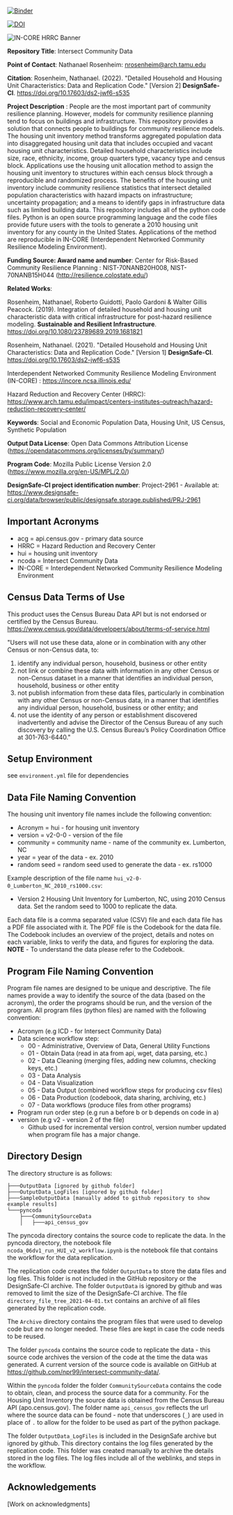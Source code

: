 [![Binder](https://mybinder.org/badge_logo.svg)](https://mybinder.org/v2/gh/npr99/intersect-community-data/HEAD?labpath=ncoda_06dv1_run_HUI_v2_workflow.ipynb)

[![DOI](https://zenodo.org/badge/478737101.svg)](https://zenodo.org/badge/latestdoi/478737101)

![IN-CORE HRRC Banner](https://github.com/npr99/intersect-community-data/blob/main/IN-CORE_HRRC_Banner.png?raw=true)

**Repository Title**: Intersect Community Data

**Point of Contact**: Nathanael Rosenheim: nrosenheim@arch.tamu.edu

**Citation**: Rosenheim, Nathanael. (2022). "Detailed Household and Housing Unit Characteristics: Data and Replication Code." [Version 2] __DesignSafe-CI__. https://doi.org/10.17603/ds2-jwf6-s535

**Project Description** : People are the most important part of community resilience planning. However, models for community resilience planning tend to focus on buildings and infrastructure. This repository provides a solution that connects people to buildings for community resilience models. The housing unit inventory method transforms aggregated population data into disaggregated housing unit data that includes occupied and vacant housing unit characteristics. Detailed household characteristics include size, race, ethnicity, income, group quarters type, vacancy type and census block. Applications use the housing unit allocation method to assign the housing unit inventory to structures within each census block through a reproducible and randomized process. The benefits of the housing unit inventory include community resilience statistics that intersect detailed population characteristics with hazard impacts on infrastructure; uncertainty propagation; and a means to identify gaps in infrastructure data such as limited building data. This repository includes all of the python code files. Python is an open source programming language and the code files provide future users with the tools to generate a 2010 housing unit inventory for any county in the United States. Applications of the method are reproducible in IN-CORE (Interdependent Networked Community Resilience Modeling Environment).

**Funding Source: Award name and number**: Center for Risk-Based Community Resilience Planning : NIST-70NANB20H008, NIST-70NANB15H044 (http://resilience.colostate.edu/)

**Related Works**:

Rosenheim, Nathanael, Roberto Guidotti, Paolo Gardoni & Walter Gillis Peacock. (2019). Integration of detailed household and housing unit characteristic data with critical infrastructure for post-hazard resilience modeling. __Sustainable and Resilient Infrastructure__. https://doi.org/10.1080/23789689.2019.1681821

Rosenheim, Nathanael. (2021). "Detailed Household and Housing Unit Characteristics: Data and Replication Code." [Version 1] __DesignSafe-CI__. https://doi.org/10.17603/ds2-jwf6-s535

Interdependent Networked Community Resilience Modeling Environment (IN-CORE) : https://incore.ncsa.illinois.edu/

Hazard Reduction and Recovery Center (HRRC): https://www.arch.tamu.edu/impact/centers-institutes-outreach/hazard-reduction-recovery-center/

**Keywords**: Social and Economic Population Data, Housing Unit, US Census, Synthetic Population

**Output Data License**: Open Data Commons Attribution License (https://opendatacommons.org/licenses/by/summary/)

**Program Code**: Mozilla Public License Version 2.0 (https://www.mozilla.org/en-US/MPL/2.0/)

**DesignSafe-CI project identification number**: Project-2961 - Available at: https://www.designsafe-ci.org/data/browser/public/designsafe.storage.published/PRJ-2961

## Important Acronyms
- acg = api.census.gov - primary data source
- HRRC = Hazard Reduction and Recovery Center
- hui = housing unit inventory
- ncoda = Intersect Community Data
- IN-CORE = Interdependent Networked Community Resilience Modeling Environment

## Census Data Terms of Use
This product uses the Census Bureau Data API but is not endorsed or certified by the Census Bureau. https://www.census.gov/data/developers/about/terms-of-service.html

"Users will not use these data, alone or in combination with any other Census or non-Census data, to:
1. identify any individual person, household, business or other entity
2. not link or combine these data with information in any other Census or non-Census dataset in a manner that identifies an individual person, household, business or other entity
3. not publish information from these data files, particularly in combination with any other Census or non-Census data, in a manner that identifies any individual person, household, business or other entity; and
4. not use the identity of any person or establishment discovered inadvertently and advise the Director of the Census Bureau of any such discovery by calling the U.S. Census Bureau’s Policy Coordination Office at 301-763-6440."

## Setup Environment 
see `environment.yml` file for dependencies

## Data File Naming Convention
The housing unit inventory file names include the following convention:
- Acronym   = hui - for housing unit inventory
- version   = v2-0-0 - version of the file
- community = community name - name of the community ex. Lumberton, NC
- year      = year of the data - ex. 2010
- random seed = random seed used to generate the data - ex. rs1000

Example description of the file name `hui_v2-0-0_Lumberton_NC_2010_rs1000.csv`:
- Version 2 Housing Unit Inventory for Lumberton, NC, using 2010 Census data. Set the random seed to 1000 to replicate the data. 

Each data file is a comma separated value (CSV) file and each data file has a PDF file associated with it. The PDF file is the Codebook for the data file.
The Codebook includes an overview of the project, details and notes on each variable, 
links to verify the data, and figures for exploring the data. **NOTE** - To understand the data please refer to the Codebook.

## Program File Naming Convention
Program file names are designed to be unique and descriptive. The file names provide a way to identify the source of the data (based on the acronym), the order the programs should be run, and the version of the program.
All program files (python files) are named with the following convention:
* Acronym  (e.g ICD - for Intersect Community Data)
* Data science workflow step:
    - 00 - Administrative, Overview of Data, General Utility Functions
    - 01 - Obtain Data (read in ata from api, wget, data parsing, etc.)
    - 02 - Data Cleaning (merging files, adding new columns, checking keys, etc.)
    - 03 - Data Analysis
    - 04 - Data Visualization
    - 05 - Data Output (combined workflow steps for producing csv files)
    - 06 - Data Production (codebook, data sharing, archiving, etc.)
    - 07 - Data workflows (produce files from other programs)
* Program run order step (e.g run a before b or b depends on code in a)
* version  (e.g v2 - version 2 of the file)
    - Github used for incremental version control, version number updated when program file has a major change.

## Directory Design
The directory structure is as follows:

```
├───OutputData [ignored by github folder]
├───OutputData_LogFiles [ignored by github folder]
├───SampleOutputData [manually added to github repository to show example results]
└───pyncoda
    ├───CommunitySourceData
    │   ├───api_census_gov
```

The pyncoda directory contains the source code to replicate the data.
In the pyncoda directory, the notebook file `ncoda_06dv1_run_HUI_v2_workflow.ipynb` is the notebook file that contains the workflow for the data replication.

The replication code creates the folder `OutputData` to store the data files and log files. This folder is not included in the GitHub repository or the DesignSafe-CI archive.
The folder `OutputData` is ignored by github and was removed to limit the size of the DesignSafe-CI archive. The file `directory_file_tree_2021-04-01.txt` contains an archive of all files generated by the replication code.

The `Archive` directory contains the program files that were used to develop code but are no longer needed. These files are kept in case the code needs to be reused.

The folder `pyncoda` contains the source code to replicate the data - this source code archives the version of the code at the time the data was generated. A current version of the source code is available on GitHub at https://github.com/npr99/intersect-community-data/.

Within the `pyncoda` folder the folder `CommunitySourceData` contains the code to obtain, clean, and process the source data for a community. For the Housing Unit Inventory the source data is obtained from the Census Bureau API (apo.census.gov). The folder name `api_census_gov` reflects the url where the source data can be found - note that underscores (`_`) are used in place of `.` to allow for the folder to be used as part of the python package.

The folder `OutputData_LogFiles` is included in the DesignSafe archive but ignored by github. This directory contains the log files generated by the replication code. This folder was created manually to archive the details stored in the log files. The log files include all of the weblinks, and steps in the workflow.

## Acknowledgements
[Work on acknowledgments]